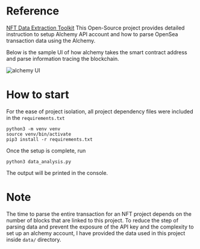 # Reference
[NFT Data Extraction Toolkit](https://github.com/a16z/nft-analyst-starter-pack) This Open-Source project provides detailed instruction to setup Alchemy API account and how to parse OpenSea transaction data using the Alchemy.

Below is the sample UI of how alchemy takes the smart contract address and parse information tracing the blockchain.

![alchemy UI](https://user-images.githubusercontent.com/92753818/206876003-4c8170a7-e712-4a1c-9a43-bbefbb84812a.png)

# How to start
For the ease of project isolation, all project dependency files were included in the `requirements.txt` 

```
python3 -m venv venv
source venv/bin/activate
pip3 install -r requirements.txt
```

Once the setup is complete, run
```
python3 data_analysis.py
```

The output will be printed in the console.

# Note
The time to parse the entire transaction for an NFT project depends on the number of blocks that are linked to this project. To reduce the step of parsing data and prevent the exposure of the API key and the complexity to set up an alchemy account, I have provided the data used in this project inside `data/` directory. 